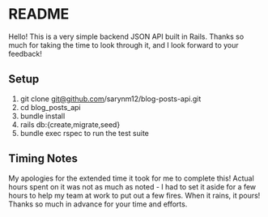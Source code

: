 # README

Hello! This is a very simple backend JSON API built in Rails. Thanks so much for taking the time to look through it, and I look forward to your feedback!

## Setup
1. git clone git@github.com/sarynm12/blog-posts-api.git
2. cd blog_posts_api
3. bundle install
4. rails db:{create,migrate,seed}
5. bundle exec rspec to run the test suite

## Timing Notes
My apologies for the extended time it took for me to complete this! Actual hours spent on it was not as much as noted - I had to set it aside for a few hours to help my team at work to put out a few fires. When it rains, it pours! Thanks so much in advance for your time and efforts.
